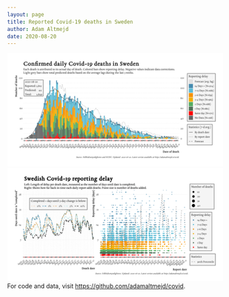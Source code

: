 ```yaml
---
layout: page
title: Reported Covid-19 deaths in Sweden
author: Adam Altmejd
date: 2020-08-20
---
```


![Graph of Swedish Covid-19 deaths with reporting delay.](deaths_lag_sweden_2020-08-20.png "Swedish Covid-19 deaths.")
![Graph of Swedish Covid-19 reporting delay in daily deaths.](lag_trend_sweden_2020-08-20.png "Trend in Swedish Covid-19 mortality reporting delay.")
For code and data, visit <https://github.com/adamaltmejd/covid>.
